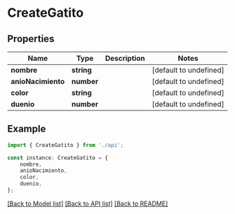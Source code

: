 # CreateGatito


## Properties

Name | Type | Description | Notes
------------ | ------------- | ------------- | -------------
**nombre** | **string** |  | [default to undefined]
**anioNacimiento** | **number** |  | [default to undefined]
**color** | **string** |  | [default to undefined]
**duenio** | **number** |  | [default to undefined]

## Example

```typescript
import { CreateGatito } from './api';

const instance: CreateGatito = {
    nombre,
    anioNacimiento,
    color,
    duenio,
};
```

[[Back to Model list]](../README.md#documentation-for-models) [[Back to API list]](../README.md#documentation-for-api-endpoints) [[Back to README]](../README.md)
